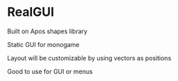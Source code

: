 # RealGUI

Built on Apos shapes library


Static GUI for monogame


Layout will be customizable by using vectors as positions

Good to use for GUI or menus
